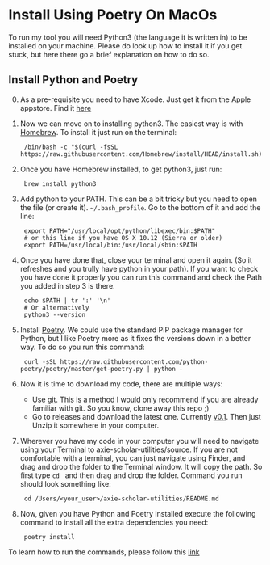 # Install Using Poetry On MacOs

To run my tool you will need Python3 (the language it is written in) to be installed on your machine. Please do look up how to install it if you get stuck, but here there go a brief explanation on how to do so.

## Install Python and Poetry

0. As a pre-requisite you need to have Xcode. Just get it from the Apple appstore. Find it [here](https://apps.apple.com/us/app/xcode/id497799835?mt=12)

1. Now we can move on to installing python3. The easiest way is with [Homebrew](https://brew.sh/). To install it just run on the terminal:

        /bin/bash -c "$(curl -fsSL https://raw.githubusercontent.com/Homebrew/install/HEAD/install.sh)"

2. Once you have Homebrew installed, to get python3, just run:

        brew install python3

3. Add python to your PATH. This can be a bit tricky but you need to open the file (or create it). `~/.bash_profile`. Go to the bottom of it and add the line:

        export PATH="/usr/local/opt/python/libexec/bin:$PATH"
        # or this line if you have OS X 10.12 (Sierra or older)
        export PATH=/usr/local/bin:/usr/local/sbin:$PATH

4. Once you have done that, close your terminal and open it again. (So it refreshes and you trully have python in your path). If you want to check you have done it properly you can run this command and check the Path you added in step 3 is there.

        echo $PATH | tr ':' '\n'
        # Or alternatively
        python3 --version

5. Install [Poetry](https://python-poetry.org/docs/#windows-powershell-install-instructions). We could use the standard PIP package manager for Python, but I like Poetry more as it fixes the versions down in a better way. To do so you run this command:

        curl -sSL https://raw.githubusercontent.com/python-poetry/poetry/master/get-poetry.py | python -

6. Now it is time to download my code, there are multiple ways:

    - Use [git](https://git-scm.com/downloads). This is a method I would only recommend if you are already familiar with git. So you know, clone away this repo ;)
    - Go to releases and download the latest one. Currently [v0.1](https://github.com/FerranMarin/axie-scholar-utilities/releases/tag/v0.1). Then just Unzip it somewhere in your computer.

7. Wherever you have my code in your computer you will need to navigate using your Terminal to axie-scholar-utilities/source. If you are not comfortable with a terminal, you can just navigate using Finder, and drag and drop the folder to the Terminal window. It will copy the path. So first type `cd ` and then drag and drop the folder. Command you run should look something like:

        cd /Users/<your_user>/axie-scholar-utilities/README.md

8. Now, given you have Python and Poetry installed execute the following command to install all the extra dependencies you need:

        poetry install


To learn how to run the commands, please follow this [link](./pages/poetry_cmds.md)